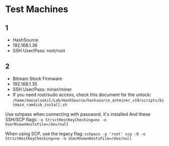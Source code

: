 # Test Machines

## 1

-   HashSource
-   192.168.1.36
-   SSH User/Pass: root/root

## 2

-   Bitmain Stock Firmware
-   192.168.1.35
-   SSH User/Pass: miner/miner
-   If you need root/sudo access, check this document for the unlock: `/home/danielsokil/Lab/HashSource/hashsource_antminer_x19/scripts/bitmain_ramdisk_install.sh`

Use sshpass when connecting with password, it's installed
And these SSH/SCP flags: `-o StrictHostKeyChecking=no -o UserKnownHostsFile=/dev/null`

When using SCP, use the legacy flag:
`sshpass -p 'root' scp -O -o StrictHostKeyChecking=no -o UserKnownHostsFile=/dev/null`
